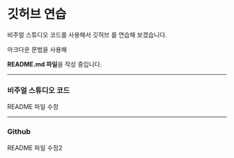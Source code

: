 # 깃허브 연습

비주얼 스튜디오 코드를 사용해서 깃허브 를 연습해 보겠습니다.

마크다운 문법을 사용해

**README.md 파일**을 작성 중입니다.

------

### 비주얼 스튜디오 코드

README 파일 수정

-----

### Github

README 파일 수정2
